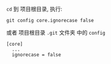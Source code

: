 `cd` 到 项目根目录, 执行:
```
git config core.ignorecase false
```

或者 项目根目录 `.git` 文件夹 中的 `config`
```
[core]
  ...
  ignorecase = false
```
